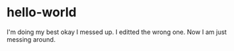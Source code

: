 # hello-world
I'm doing my best okay
I messed up. I editted the wrong one. 
Now I am just messing around.
